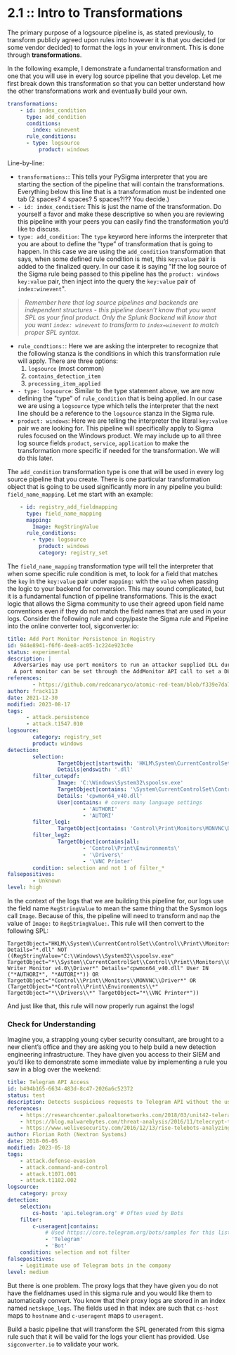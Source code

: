 # 2.1 :: Intro to Transformations

The primary purpose of a logsource pipeline is, as stated previously, to transform publicly agreed upon rules into however it is that you decided (or some vendor decided) to format the logs in your environment. This is done through **transformations**.

In the following example, I demonstrate a fundamental transformation and one that you will use in every log source pipeline that you develop. Let me first break down this transformation so that you can better understand how the other transformations work and eventually build your own.

```yaml
transformations:
    - id: index_condition
      type: add_condition
      conditions:
        index: winevent
      rule_conditions:
      - type: logsource
          product: windows
```

Line-by-line:

- `transformations:`: This tells your PySigma interpreter that you are starting the section of the pipeline that will contain the transformations. Everything below this line that is a transformation must be indented one tab (2 spaces? 4 spaces? 5 spaces?!?? You decide.)
- `- id: index_condition`: This is just the name of the transformation. Do yourself a favor and make these descriptive so when you are reviewing this pipeline with your peers you can easily find the transformation you’d like to discuss.   
- `type: add_condition`: The `type` keyword here informs the interpreter that you are about to define the “type” of transformation that is going to happen. In this case we are using the `add_condition` transformation that says, when some defined rule condition is met, this `key:value` pair is added to the finalized query. In our case it is saying "If the log source of the Sigma rule being passed to this pipeline has the `product: windows` `key:value` pair, then inject into the query the `key:value` pair of `index:winevent`". 

>	*Remember here that log source pipelines and backends are independent structures - this pipeline doesn’t know that you want SPL as your final product. Only the Splunk Backend will know that you want `index: winevent` to transform to `index=winevent` to match proper SPL syntax.*

- `rule_condtions:`: Here we are asking the interpreter to recognize that the following stanza is the conditions in which this transformation rule will apply. There are three options: 
	1. `logsource` (most common)
	2. `contains_detection_item`
	3. `processing_item_applied`
- `- type: logsource`: Similar to the type statement above, we are now defining the "type" of `rule_condition` that is being applied. In our case we are using a `logsource` type which tells the interpreter that the next line should be a reference to the `logsource` stanza in the Sigma rule.
- `product: windows`: Here we are telling the interpreter the literal `key:value` pair we are looking for. This pipeline will specifically apply to Sigma rules focused on the Windows product. We may include up to all three log source fields `product`, `service`, `application` to make the transformation more specific if needed for the transformation. We will do this later.

The `add_condition` transformation type is one that will be used in every log source pipeline that you create. There is one particular transformation object that is going to be used significantly more in any pipeline you build: `field_name_mapping`. Let me start with an example:

```yaml
    - id: registry_add_fieldmapping
      type: field_name_mapping
      mapping:
        Image: RegStringValue
      rule_conditions:
        - type: logsource
          product: windows
          category: registry_set
```

The `field_name_mapping` transformation type will tell the interpreter that when some specific rule condition is met, to look for a field that matches the `key` in the `key:value` pair under `mapping:` with the `value` when passing the logic to your backend for conversion. This may sound complicated, but it is a fundamental function of pipeline transformations. This is the exact logic that allows the Sigma community to use their agreed upon field name conventions even if they do not match the field names that are used in your logs. Consider the following rule and copy/paste the Sigma rule and Pipeline into the online converter tool, sigconverter.io:

```yaml
title: Add Port Monitor Persistence in Registry
id: 944e8941-f6f6-4ee8-ac05-1c224e923c0e
status: experimental
description: |
  Adversaries may use port monitors to run an attacker supplied DLL during system boot for persistence or privilege escalation.
  A port monitor can be set through the AddMonitor API call to set a DLL to be loaded at startup.
references:
        - https://github.com/redcanaryco/atomic-red-team/blob/f339e7da7d05f6057fdfcdd3742bfcf365fee2a9/atomics/T1547.010/T1547.010.md
author: frack113
date: 2021-12-30
modified: 2023-08-17
tags:
      - attack.persistence
      - attack.t1547.010
logsource:
        category: registry_set
        product: windows
detection:
        selection:
                TargetObject|startswith: 'HKLM\System\CurrentControlSet\Control\Print\Monitors\'
                Details|endswith: '.dll'
        filter_cutepdf:
                Image: 'C:\Windows\System32\spoolsv.exe'
                TargetObject|contains: '\System\CurrentControlSet\Control\Print\Monitors\CutePDF Writer Monitor v4.0\Driver'
                Details: 'cpwmon64_v40.dll'
                User|contains: # covers many language settings
                        - 'AUTHORI'
                        - 'AUTORI'
        filter_leg1:
                TargetObject|contains: 'Control\Print\Monitors\MONVNC\Driver'
        filter_leg2:
                TargetObject|contains|all:
                        - 'Control\Print\Environments\'
                        - '\Drivers\'
                        - '\VNC Printer'
        condition: selection and not 1 of filter_*
falsepositives:
        - Unknown
level: high
```

In the context of the logs that we are building this pipeline for, our logs use the field name `RegStringValue` to mean the same thing that the Sysmon logs call `Image`. Because of this, the pipeline will need to transform and `map` the value of `Image:` to `RegStringValue:`. This rule will then convert to the following SPL:

```  
TargetObject="HKLM\\System\\CurrentControlSet\\Control\\Print\\Monitors\\*" Details="*.dll" NOT ((RegStringValue="C:\\Windows\\System32\\spoolsv.exe" TargetObject="*\\System\\CurrentControlSet\\Control\\Print\\Monitors\\CutePDF Writer Monitor v4.0\\Driver*" Details="cpwmon64_v40.dll" User IN ("*AUTHORI*", "*AUTORI*")) OR TargetObject="*Control\\Print\\Monitors\\MONVNC\\Driver*" OR (TargetObject="*Control\\Print\\Environments\\*" TargetObject="*\\Drivers\\*" TargetObject="*\\VNC Printer*"))
```

And just like that, this rule will now properly run against the logs!

### Check for Understanding

Imagine you, a strapping young cyber security consultant, are brought to a new client’s office and they are asking you to help build a new detection engineering infrastructure. They have given you access to their SIEM and you’d like to demonstrate some immediate value by implementing a rule you saw in a blog over the weekend:

```yaml
title: Telegram API Access
id: b494b165-6634-483d-8c47-2026a6c52372
status: test
description: Detects suspicious requests to Telegram API without the usual Telegram User-Agent
references:
    - https://researchcenter.paloaltonetworks.com/2018/03/unit42-telerat-another-android-trojan-leveraging-telegrams-bot-api-to-target-iranian-users/
    - https://blog.malwarebytes.com/threat-analysis/2016/11/telecrypt-the-ransomware-abusing-telegram-api-defeated/
    - https://www.welivesecurity.com/2016/12/13/rise-telebots-analyzing-disruptive-killdisk-attacks/
author: Florian Roth (Nextron Systems)
date: 2018-06-05
modified: 2023-05-18
tags:
    - attack.defense-evasion
    - attack.command-and-control
    - attack.t1071.001
    - attack.t1102.002
logsource:
    category: proxy
detection:
    selection:
        cs-host: 'api.telegram.org' # Often used by Bots
    filter:
        c-useragent|contains:
            # Used https://core.telegram.org/bots/samples for this list
            - 'Telegram'
            - 'Bot'
    condition: selection and not filter
falsepositives:
    - Legitimate use of Telegram bots in the company
level: medium
```

But there is one problem. The proxy logs that they have given you do not have the fieldnames used in this sigma rule and you would like them to automatically convert. You know that their proxy logs are stored in an index named `netskope_logs`. The fields used in that index are such that `cs-host` maps to `hostname` and `c-useragent` maps to `useragent`.

Build a basic pipeline that will transform the SPL generated from this sigma rule such that it will be valid for the logs your client has provided. Use `sigconverter.io` to validate your work.

